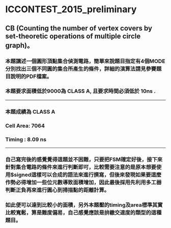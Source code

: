 # ICCONTEST_2015_preliminary
## CB (Counting the number of vertex covers by set-theoretic operations of multiple circle graph)。
### 本題講述一個圓形頂點集合偵測電路，簡單來說題目指定有4個MODE分別找出三個不同圓的集合所產生的條件，詳細的演算法請見參賽題目說明的PDF檔案。
### 本題要求面積低於9000為 CLASS A, 且要求時間必須低於 10ns .
 

---
                                             
### 本題成績為 **CLASS A**   

### Cell Area: 7064
### Timing : 8.09 ns



---
### 自己寫完後的感覺覺得這題並不困難，只要把FSM確定好後，接下來針對集合電路的條件來進行判斷即可，比較需要注意的是原本想要使用$signed這樣可以合成的語法來進行撰寫，但後來發現如果要這麼作勢必得增加一些位元數導致面積增加，因此最後採用先利用多工器判斷正負再來進行圓心到掃描點的距離計算。
### 如此便可以達到比較小的面積，另外本題壓的timing及area標準其實比較寬鬆，算是難度偏易，自己感覺應該是拚繳交速度的類型的這種題目。
